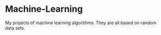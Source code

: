# Machine-Learning
My projects of machine learning algorithms. They are all based on random data sets. 
